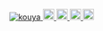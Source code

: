 <p align="left">
  <a href="https://github.com/kouya0205/kouya0205">
    <img src="https://komarev.com/ghpvc/?username=kouya0205" alt="kouya" />
  </a>
  <a href="http://twitter.com/kouya0205">
    <img height="20" src="https://img.shields.io/twitter/follow/kouya0205?label=Twitter&logo=twitter&style=flat" />
  </a>
  <a href="https://github.com/kouya0205">
    <img height="20" src="https://img.shields.io/github/followers/kouya0205?label=follow&logo=github&style=flat" />
  </a>
  </a>
  <a href="http://qiita.com/yutkat">
    <img height="20" src="https://qiita-badge.apiapi.app/s/kouya0205/posts.svg" />
  </a>
  <//qiita.com/kouya0205">
    <img height="20" src="https://qiita-badge.apiapi.app/s/kouya0205/contributions.svg" />
  </a>
</p>
